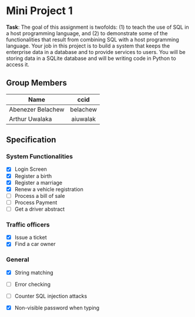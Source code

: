 # Mini Project 1
**Task**: The goal of this assignment is twofolds: (1) to teach the use of SQL in a host programming language, and (2) to demonstrate some of the functionalities that result from combining SQL with a host programming language. Your job in this project is to build a system that keeps the enterprise data in a database and to provide services to users. You will be storing data in a SQLite database and will be writing code in Python to access it. 

## Group Members
| Name              | ccid          |
| ------------------|:-------------:|
| Abenezer Belachew | belachew      |
| Arthur Uwalaka    | aiuwalak      |

## Specification

### System Functionalities
- [x] Login Screen
- [x] Register a birth
- [x] Register a marriage
- [x] Renew a vehicle registration
- [ ] Process a bill of sale
- [ ] Process Payment
- [ ] Get a driver abstract

### Traffic officers
- [x] Issue a ticket
- [x] Find a car owner

### General
- [x] String matching
- [ ] Error checking
- [ ] Counter SQL injection attacks
- [x] Non-visible password when typing



